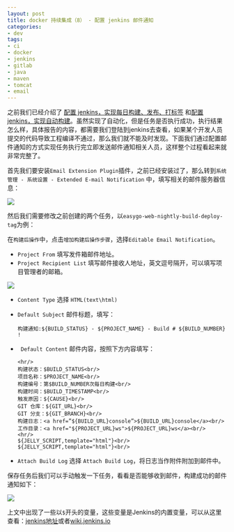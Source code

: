 ```yaml
---
layout: post
title: docker 持续集成（8） - 配置 jenkins 邮件通知
categories:
- dev
tags:
- ci
- docker
- jenkins
- gitlab
- java
- maven
- tomcat
- email
---
```


之前我们已经介绍了 [配置 jenkins，实现每日构建、发布、打标签](http://zhuxulu.com/2018/03/docker-ci-jenkins-settings-nightly-build-deploy-tag/) 和[配置 jenkins，实现自动构建](http://zhuxulu.com/2018/04/docker-ci-jenkins-settings-push-build/)。虽然实现了自动化，但是任务是否执行成功，执行结果怎么样，具体报告的内容，都需要我们登陆到jenkins去查看，如果某个开发人员提交的代码导致工程编译不通过，那么我们就不能及时发现。下面我们通过配置邮件通知的方式实现任务执行完立即发送邮件通知相关人员，这样整个过程看起来就非常完整了。

首先我们要安装`Email Extension Plugin`插件，之前已经安装过了，那么转到`系统管理 - 系统设置 - Extended E-mail Notification` 中，填写相关的邮件服务器信息：

![](http://zhuxulu.github.com/assets/post-images/jenkins-email-settings.png)


然后我们需要修改之前创建的两个任务，以`easygo-web-nightly-build-deploy-tag`为例：

在`构建后操作`中，点击`增加构建后操作步骤`，选择`Editable Email Notification`。

- `Project From` 填写发件箱邮件地址。
- `Project Recipient List` 填写邮件接收人地址，英文逗号隔开，可以填写项目管理者的邮箱。

![](http://zhuxulu.github.com/assets/post-images/jenkins-email-recipient.png)

- `Content Type` 选择 `HTML(text\html)`
- `Default Subject` 邮件标题，填写：
    
    ```
    构建通知:${BUILD_STATUS} - ${PROJECT_NAME} - Build # ${BUILD_NUMBER} !
    ```

- `	Default Content` 邮件内容，按照下方内容填写：

    ```
    <hr/>
    构建状态：$BUILD_STATUS<br/>
    项目名称：$PROJECT_NAME<br/>
    构建编号：第$BUILD_NUMBER次每日构建<br/>
    构建时间：$BUILD_TIMESTAMP<br/>
    触发原因：${CAUSE}<br/>
    GIT 仓库：${GIT_URL}<br/>
    GIT 分支：${GIT_BRANCH}<br/>
    构建日志：<a href=”${BUILD_URL}console”>${BUILD_URL}console</a><br/>
    工作目录：<a href="${PROJECT_URL}ws">${PROJECT_URL}ws</a><br/>
    <hr/>
    ${JELLY_SCRIPT,template="html"}<br/>
    ${JELLY_SCRIPT,template="html"}<br/>
    ```

- `Attach Build Log` 选择 `Attach Build Log`，将日志当作附件附加到邮件中。

保存任务后我们可以手动触发一下任务，看看是否能够收到邮件，构建成功的邮件通知如下：

![](http://zhuxulu.github.com/assets/post-images/jenkins-email-success.png)

上文中出现了一些以`$`开头的变量，这些变量是Jenkins的内置变量，可以从这里查看：[jenkins地址](http://jenkins地址/env-vars.html/)或者[wiki.jenkins.io](https://wiki.jenkins.io/display/JENKINS/Building+a+software+project#Buildingasoftwareproject-below)